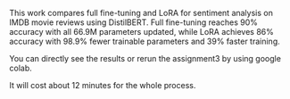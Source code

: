 This work compares full fine-tuning and LoRA for sentiment analysis on IMDB movie reviews using DistilBERT. Full fine-tuning reaches 90% accuracy with all 66.9M parameters updated, while LoRA achieves 86% accuracy with 98.9% fewer trainable parameters and 39% faster training.

You can directly see the results or rerun the assignment3 by using google colab.

It will cost about 12 minutes for the whole process.
